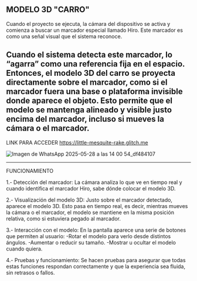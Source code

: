 MODELO 3D "CARRO"
--------------------------------------------
Cuando el proyecto se ejecuta, la cámara del dispositivo se activa y comienza a buscar un marcador especial llamado Hiro. Este marcador es como una señal visual que el sistema reconoce.

Cuando el sistema detecta este marcador, lo “agarra” como una referencia fija en el espacio. Entonces, el modelo 3D del carro se proyecta directamente sobre el marcador, como si el marcador fuera una base o plataforma invisible donde aparece el objeto. Esto permite que el modelo se mantenga alineado y visible justo encima del marcador, incluso si mueves la cámara o el marcador.
------------------------------------------------------------------
LINK PARA ACCEDER
https://little-mesquite-rake.glitch.me

![Imagen de WhatsApp 2025-05-28 a las 14 00 54_df484107](https://github.com/user-attachments/assets/6e1a5095-586b-4ca0-a67d-772ac6e7efbd)

------------------------------------------------
FUNCIONAMIENTO

1.- Detección del marcador: La cámara analiza lo que ve en tiempo real y cuando identifica el marcador Hiro, sabe dónde colocar el modelo 3D.

2.- Visualización del modelo 3D: Justo sobre el marcador detectado, aparece el modelo 3D. Esto pasa en tiempo real, es decir, mientras mueves la cámara o el marcador, el modelo se mantiene en la misma posición relativa, como si estuviera pegado al marcador.

3.- Interacción con el modelo: En la pantalla aparece una serie de botones que permiten al usuario:
  -Rotar el modelo para verlo desde distintos ángulos.
  -Aumentar o reducir su tamaño.
  -Mostrar u ocultar el modelo cuando quiera.

4.- Pruebas y funcionamiento: Se hacen pruebas para asegurar que todas estas funciones respondan correctamente y que la experiencia sea fluida, sin retrasos o fallos.
